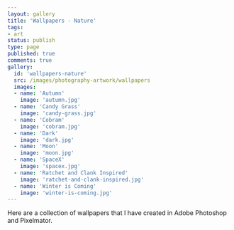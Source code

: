 ```yaml
---
layout: gallery
title: 'Wallpapers - Nature'
tags:
- art
status: publish
type: page
published: true
comments: true
gallery:
  id: 'wallpapers-nature'
  src: /images/photography-artwork/wallpapers
  images:
  - name: 'Autumn'
    image: 'autumn.jpg'
  - name: 'Candy Grass'
    image: 'candy-grass.jpg'
  - name: 'Cobram'
    image: 'cobram.jpg'
  - name: 'Dark'
    image: 'dark.jpg'
  - name: 'Moon'
    image: 'moon.jpg'
  - name: 'SpaceX'
    image: 'spacex.jpg'
  - name: 'Ratchet and Clank Inspired'
    image: 'ratchet-and-clank-inspired.jpg'
  - name: 'Winter is Coming'
    image: 'winter-is-coming.jpg'
---
```

Here are a collection of wallpapers that I have created in Adobe Photoshop and Pixelmator.
